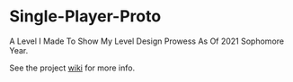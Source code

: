 # Single-Player-Proto
A Level I Made To Show My Level Design Prowess As Of 2021 Sophomore Year.

See the project [wiki](https://github.com/Single-Player-Proto/wiki) for more info.
